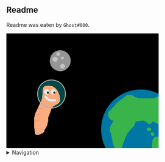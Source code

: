 ## Readme

Readme was eaten by ```Ghost#000```.

<img src="files/images/open-graph.png">

<details>
<summary>Navigation</summary>

<li><a href="index">Main page</a></li>
<li><a href="/games">Our games</a></li>
</details>
